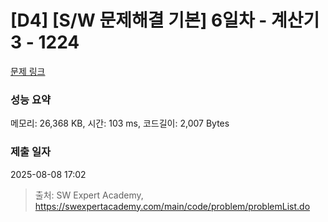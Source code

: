 # [D4] [S/W 문제해결 기본] 6일차 - 계산기3 - 1224 

[문제 링크](https://swexpertacademy.com/main/code/problem/problemDetail.do?contestProbId=AV14tDX6AFgCFAYD) 

### 성능 요약

메모리: 26,368 KB, 시간: 103 ms, 코드길이: 2,007 Bytes

### 제출 일자

2025-08-08 17:02



> 출처: SW Expert Academy, https://swexpertacademy.com/main/code/problem/problemList.do